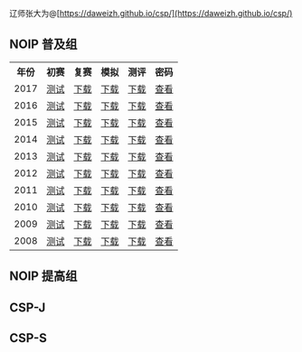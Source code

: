辽师张大为@[https://daweizh.github.io/csp/](https://daweizh.github.io/csp/)

## NOIP 普及组

<table>
  <tr>
    <th>年份</th><th>初赛</th><th>复赛</th><th>模拟</th><th>测评</th><th>密码</th></tr>
  <tr>
    <td>2017</td>
    <td><a href='1.cspj/junior-23-C++2017-pre.html' target='_blank'>测试</a></td>
    <td><a href='1.cspj/junior-rep-23-2017-C++.zip' target='_blank'>下载</a></td>
    <td><a href='1.cspj/junior-sim-23-2017-C++.zip' target='_blank'>下载</a></td>
    <td><a href='1.cspj/junior-rep-23-2017-arbiter.zip' target='_blank'>下载</a></td>
    <td><a href='1.cspj/junior-psw-23-2017-C++.png' target='_blank'>查看</a></td>
  </tr>
  <tr>
    <td>2016</td>
    <td><a href='1.cspj/junior-22-C++2016-pre.html' target='_blank'>测试</a></td>
    <td><a href='' target='_blank'>下载</a></td>
    <td><a href='' target='_blank'>下载</a></td>
    <td><a href='' target='_blank'>下载</a></td>
    <td><a href='' target='_blank'>查看</a></td>
  </tr>
  <tr>
    <td>2015</td>
    <td><a href='1.cspj/junior-21-C++2015-pre.html' target='_blank'>测试</a></td>
    <td><a href='' target='_blank'>下载</a></td>
    <td><a href='' target='_blank'>下载</a></td>
    <td><a href='' target='_blank'>下载</a></td>
    <td><a href='' target='_blank'>查看</a></td>
  </tr>
  <tr>
    <td>2014</td>
    <td><a href='1.cspj/junior-20-C++2014-pre.html' target='_blank'>测试</a></td>
    <td><a href='' target='_blank'>下载</a></td>
    <td><a href='' target='_blank'>下载</a></td>
    <td><a href='' target='_blank'>下载</a></td>
    <td><a href='' target='_blank'>查看</a></td>
  </tr>
  <tr>
    <td>2013</td>
    <td><a href='1.cspj/junior-19-C++2013-pre.html' target='_blank'>测试</a></td>
    <td><a href='' target='_blank'>下载</a></td>
    <td><a href='' target='_blank'>下载</a></td>
    <td><a href='' target='_blank'>下载</a></td>
    <td><a href='' target='_blank'>查看</a></td>
  </tr>
  <tr>
    <td>2012</td>
    <td><a href='1.cspj/junior-18-C++2012-pre.html' target='_blank'>测试</a></td>
    <td><a href='' target='_blank'>下载</a></td>
    <td><a href='' target='_blank'>下载</a></td>
    <td><a href='' target='_blank'>下载</a></td>
    <td><a href='' target='_blank'>查看</a></td>
  </tr>
  <tr>
    <td>2011</td>
    <td><a href='1.cspj/junior-17-C++2011-pre.html' target='_blank'>测试</a></td>
    <td><a href='' target='_blank'>下载</a></td>
    <td><a href='' target='_blank'>下载</a></td>
    <td><a href='' target='_blank'>下载</a></td>
    <td><a href='' target='_blank'>查看</a></td>
  </tr>
  <tr>
    <td>2010</td>
    <td><a href='1.cspj/junior-16-C++2010-pre.html' target='_blank'>测试</a></td>
    <td><a href='' target='_blank'>下载</a></td>
    <td><a href='' target='_blank'>下载</a></td>
    <td><a href='' target='_blank'>下载</a></td>
    <td><a href='' target='_blank'>查看</a></td>
  </tr>
  <tr>
    <td>2009</td>
    <td><a href='1.cspj/junior-15-C++2009-pre.html' target='_blank'>测试</a></td>
    <td><a href='' target='_blank'>下载</a></td>
    <td><a href='' target='_blank'>下载</a></td>
    <td><a href='' target='_blank'>下载</a></td>
    <td><a href='' target='_blank'>查看</a></td>
  </tr>
  <tr>
    <td>2008</td>
    <td><a href='1.cspj/junior-14-C++2008-pre.html' target='_blank'>测试</a></td>
    <td><a href='' target='_blank'>下载</a></td>
    <td><a href='' target='_blank'>下载</a></td>
    <td><a href='' target='_blank'>下载</a></td>
    <td><a href='' target='_blank'>查看</a></td>
  </tr>
</table>

## NOIP 提高组


## CSP-J

## CSP-S


<script type="text/javascript" src="http://tajs.qq.com/stats?sId=66482615" charset="UTF-8"></script>
